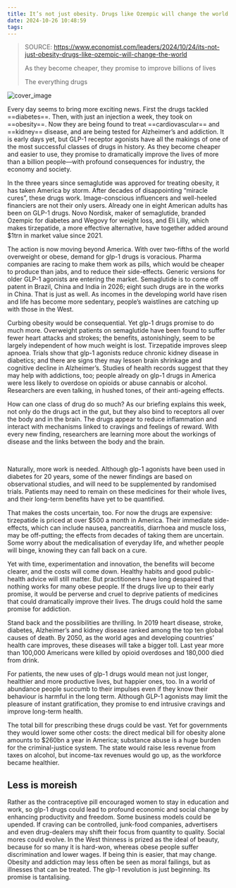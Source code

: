 ```yaml
---
title: It’s not just obesity. Drugs like Ozempic will change the world
date: 2024-10-26 10:48:59
tags:
---
```


> SOURCE: <https://www.economist.com/leaders/2024/10/24/its-not-just-obesity-drugs-like-ozempic-will-change-the-world>
>
> As they become cheaper, they promise to improve billions of lives
>
>The everything drugs 

![cover_image](https://www.economist.com/cdn-cgi/image/width=1280,quality=80,format=auto/content-assets/images/20241026_LDD001_FH.jpg)

Every day seems to bring more exciting news. First the drugs tackled ==diabetes==. Then, with just an injection a week, they took on ==obesity==. Now they are being found to treat ==cardiovascular== and ==kidney== disease, and are being tested for Alzheimer’s and addiction. It is early days yet, but GLP-1 receptor agonists have all the makings of one of the most successful classes of drugs in history. As they become cheaper and easier to use, they promise to dramatically improve the lives of more than a billion people—with profound consequences for industry, the economy and society.

In the three years since semaglutide was approved for treating obesity, it has taken America by storm. After decades of disappointing “miracle cures”, these drugs work. Image-conscious influencers and well-heeled financiers are not their only users. Already one in eight American adults has been on GLP-1 drugs. Novo Nordisk, maker of semaglutide, branded Ozempic for diabetes and Wegovy for weight loss, and Eli Lilly, which makes tirzepatide, a more effective alternative, have together added around $1trn in market value since 2021.

The action is now moving beyond America. With over two-fifths of the world overweight or obese, demand for glp-1 drugs is voracious. Pharma companies are racing to make them work as pills, which would be cheaper to produce than jabs, and to reduce their side-effects. Generic versions for older GLP-1 agonists are entering the market. Semaglutide is to come off patent in Brazil, China and India in 2026; eight such drugs are in the works in China. That is just as well. As incomes in the developing world have risen and life has become more sedentary, people’s waistlines are catching up with those in the West.

Curbing obesity would be consequential. Yet glp-1 drugs promise to do much more. Overweight patients on semaglutide have been found to suffer fewer heart attacks and strokes; the benefits, astonishingly, seem to be largely independent of how much weight is lost. Tirzepatide improves sleep apnoea. Trials show that glp-1 agonists reduce chronic kidney disease in diabetics; and there are signs they may lessen brain shrinkage and cognitive decline in Alzheimer’s. Studies of health records suggest that they may help with addictions, too; people already on glp-1 drugs in America were less likely to overdose on opioids or abuse cannabis or alcohol. Researchers are even talking, in hushed tones, of their anti-ageing effects.

How can one class of drug do so much? As our briefing explains this week, not only do the drugs act in the gut, but they also bind to receptors all over the body and in the brain. The drugs appear to reduce inflammation and interact with mechanisms linked to cravings and feelings of reward. With every new finding, researchers are learning more about the workings of disease and the links between the body and the brain.

<br>

Naturally, more work is needed. Although glp-1 agonists have been used in diabetes for 20 years, some of the newer findings are based on observational studies, and will need to be supplemented by randomised trials. Patients may need to remain on these medicines for their whole lives, and their long-term benefits have yet to be quantified.

That makes the costs uncertain, too. For now the drugs are expensive: tirzepatide is priced at over $500 a month in America. Their immediate side-effects, which can include nausea, pancreatitis, diarrhoea and muscle loss, may be off-putting; the effects from decades of taking them are uncertain. Some worry about the medicalisation of everyday life, and whether people will binge, knowing they can fall back on a cure.

Yet with time, experimentation and innovation, the benefits will become clearer, and the costs will come down. Healthy habits and good public-health advice will still matter. But practitioners have long despaired that nothing works for many obese people. If the drugs live up to their early promise, it would be perverse and cruel to deprive patients of medicines that could dramatically improve their lives. The drugs could hold the same promise for addiction.

Stand back and the possibilities are thrilling. In 2019 heart disease, stroke, diabetes, Alzheimer’s and kidney disease ranked among the top ten global causes of death. By 2050, as the world ages and developing countries’ health care improves, these diseases will take a bigger toll. Last year more than 100,000 Americans were killed by opioid overdoses and 180,000 died from drink.

For patients, the new uses of glp-1 drugs would mean not just longer, healthier and more productive lives, but happier ones, too. In a world of abundance people succumb to their impulses even if they know their behaviour is harmful in the long term. Although GLP-1 agonists may limit the pleasure of instant gratification, they promise to end intrusive cravings and improve long-term health.

The total bill for prescribing these drugs could be vast. Yet for governments they would lower some other costs: the direct medical bill for obesity alone amounts to $260bn a year in America; substance abuse is a huge burden for the criminal-justice system. The state would raise less revenue from taxes on alcohol, but income-tax revenues would go up, as the workforce became healthier.

## Less is moreish

Rather as the contraceptive pill encouraged women to stay in education and work, so glp-1 drugs could lead to profound economic and social change by enhancing productivity and freedom. Some business models could be upended. If craving can be controlled, junk-food companies, advertisers and even drug-dealers may shift their focus from quantity to quality. Social mores could evolve. In the West thinness is prized as the ideal of beauty, because for so many it is hard-won, whereas obese people suffer discrimination and lower wages. If being thin is easier, that may change. Obesity and addiction may less often be seen as moral failings, but as illnesses that can be treated. The glp-1 revolution is just beginning. Its promise is tantalising.

